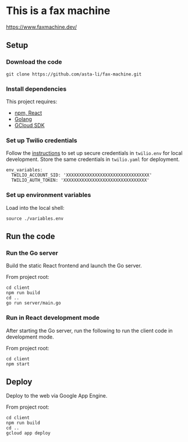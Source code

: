 # This is a fax machine

https://www.faxmachine.dev/

## Setup

### Download the code

```
git clone https://github.com/asta-li/fax-machine.git
```

### Install dependencies

This project requires:
- [npm, React](https://nodejs.org/en/)
- [Golang](https://golang.org/doc/install)
- [GCloud SDK](https://cloud.google.com/sdk/docs/install)

### Set up Twilio credentials

Follow the [instructions](https://www.twilio.com/docs/usage/secure-credentials) to set up secure
credentials in `twilio.env` for local development.
Store the same credentials in `twilio.yaml` for deployment.
```
env_variables:
  TWILIO_ACCOUNT_SID: 'XXXXXXXXXXXXXXXXXXXXXXXXXXXXXXXX'
  TWILIO_AUTH_TOKEN: 'XXXXXXXXXXXXXXXXXXXXXXXXXXXXXXXX'
```

### Set up environment variables

Load into the local shell:
```
source ./variables.env
```

## Run the code

### Run the Go server

Build the static React frontend and launch the Go server.

From project root:
```
cd client
npm run build
cd ..
go run server/main.go
```

### Run in React development mode

After starting the Go server, run the following to run the client code in development mode.

From project root:
```
cd client
npm start
```

## Deploy

Deploy to the web via Google App Engine.

From project root:
```
cd client
npm run build
cd ..
gcloud app deploy
```


